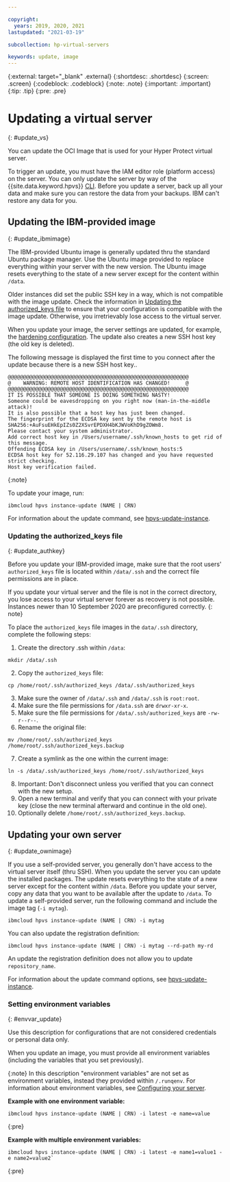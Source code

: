 ```yaml
---

copyright:
  years: 2019, 2020, 2021
lastupdated: "2021-03-19"

subcollection: hp-virtual-servers

keywords: update, image
---
```


{:external: target="_blank" .external}
{:shortdesc: .shortdesc}
{:screen: .screen}
{:codeblock: .codeblock}
{:note: .note}
{:important: .important}
{:tip: .tip}
{:pre: .pre}

# Updating a virtual server
{: #update_vs}

You can update the OCI Image that is used for your Hyper Protect virtual server.

To trigger an update, you must have the IAM editor role (platform access) on the server.
You can only update the server by way of the {{site.data.keyword.hpvs}} [CLI](https://cloud.ibm.com/docs/hpvs-cli-plugin).
Before you update a server, back up all your data and make sure you can restore the data from your backups. IBM can't restore any data for you.


## Updating the IBM-provided image
{: #update_ibmimage}

The IBM-provided Ubuntu image is generally updated thru the standard Ubuntu package manager. Use the Ubuntu image provided to replace everything within your server with the new version. The Ubuntu image resets everything to the state of a new server except for the content within `/data`.

Older instances did set the public SSH key in a way, which is not compatible with the image update.
Check the information in [Updating the authorized_keys file](/docs/services/hp-virtual-servers?topic=hp-virtual-servers-update_vs#update_authkey) to ensure that your configuration is compatible with the image update. Otherwise, you  irretrievably lose access to the virtual server.  

When you update your image, the server settings are updated, for example, the [hardening configuration](https://cloud.ibm.com/docs/hp-virtual-servers?topic=hp-virtual-servers-protect_vs). The update also creates a new SSH host key (the old key is deleted).

The following message is displayed the first time to you connect after the update because there is a new SSH host key..
```
@@@@@@@@@@@@@@@@@@@@@@@@@@@@@@@@@@@@@@@@@@@@@@@@@@@@@@@@@@@
@    WARNING: REMOTE HOST IDENTIFICATION HAS CHANGED!     @
@@@@@@@@@@@@@@@@@@@@@@@@@@@@@@@@@@@@@@@@@@@@@@@@@@@@@@@@@@@
IT IS POSSIBLE THAT SOMEONE IS DOING SOMETHING NASTY!
Someone could be eavesdropping on you right now (man-in-the-middle attack)!
It is also possible that a host key has just been changed.
The fingerprint for the ECDSA key sent by the remote host is
SHA256:+AuFsuEHkEpIZs0Z2XSvrEPDXH4bKJWVoKhD9gZOWm8.
Please contact your system administrator.
Add correct host key in /Users/username/.ssh/known_hosts to get rid of this message.
Offending ECDSA key in /Users/username/.ssh/known_hosts:5
ECDSA host key for 52.116.29.107 has changed and you have requested strict checking.
Host key verification failed.
```
{:note}

To update your image, run:
```
ibmcloud hpvs instance-update (NAME | CRN)
```
For information about the update command, see [hpvs-update-instance](https://cloud.ibm.com/docs/hpvs-cli-plugin#hpvsinstanceupdate).

### Updating the authorized_keys file
{: #update_authkey}

Before you update your IBM-provided image, make sure that the root users' `authorized_keys` file is located within `/data/.ssh` and the correct file permissions are in place.

If you update your virtual server and the file is not in the correct directory, you lose access to your virtual server forever as recovery is not possible. Instances newer than 10 September 2020 are preconfigured correctly.
{: note}

To place the `authorized_keys` file images in the `data/.ssh` directory, complete the following steps:

1. Create the directory .ssh within `/data`:
```
mkdir /data/.ssh
```
2. Copy the `authorized_keys` file:
```
cp /home/root/.ssh/authorized_keys /data/.ssh/authorized_keys
```
3. Make sure the owner of `/data/.ssh` and `/data/.ssh` is `root:root`.
4. Make sure the file permissions for `/data.ssh` are `drwxr-xr-x`.
5. Make sure the file permissions for `/data/.ssh/authorized_keys` are `-rw-r--r--`.
6. Rename the original file:
```
mv /home/root/.ssh/authorized_keys /home/root/.ssh/authorized_keys.backup
```
7. Create a symlink as the one within the current image:
```
ln -s /data/.ssh/authorized_keys /home/root/.ssh/authorized_keys
```
8. Important: Don't disconnect unless you verified that you can connect with the new setup.
9. Open a new terminal and verify that you can connect with your private key (close the new terminal afterward and continue in the old one).
10. Optionally delete `/home/root/.ssh/authorized_keys.backup`.

## Updating your own server
{: #update_ownimage}

If you use a self-provided server, you generally don't have access to the virtual server itself (thru SSH).
When you update the server you can update the installed packages.
The update resets everything to the state of a new server except for the content within `/data`. Before you update your server, copy any data that you want to be available after the update to `/data`.
To update a self-provided server, run the following command and include the image tag (`-i mytag`).
```
ibmcloud hpvs instance-update (NAME | CRN) -i mytag
```
You can also update the registration definition:

```
ibmcloud hpvs instance-update (NAME | CRN) -i mytag --rd-path my-rd
```

An update the registration definition does not allow you to update `repository_name`.

For information about the update command options, see [hpvs-update-instance](https://cloud.ibm.com/docs/hpvs-cli-plugin#details_iu).

### Setting environment variables
{: #envvar_update}

Use this description for configurations that are not considered credentials or personal data only.

When you update an image, you must provide all environment variables (including the variables that you set previously).

{:note}
In this description "environment variables" are not set as environment variables, instead they provided within `/.runqenv`.
For information about environment variables, see [Configuring your server](https://cloud.ibm.com/docs/hp-virtual-servers?topic=hp-virtual-servers-byoi#byoi_config).

**Example with one environment variable:**

```
ibmcloud hpvs instance-update (NAME | CRN) -i latest -e name=value
```
{:pre}

**Example with multiple environment variables:**

```
ibmcloud hpvs instance-update (NAME | CRN) -i latest -e name1=value1 -e name2=value2`
```
{:pre}
